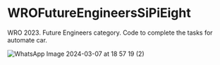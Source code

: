 # WROFutureEngineersSiPiEight
WRO 2023. Future Engineers category. Code to complete the tasks for automate car.


![WhatsApp Image 2024-03-07 at 18 57 19 (2)](https://github.com/MeyirmanAbsatov/WROFutureEngineersSiPiEight/assets/62738695/3c277833-016f-4c8e-a7fe-5c75c72cabf0)
